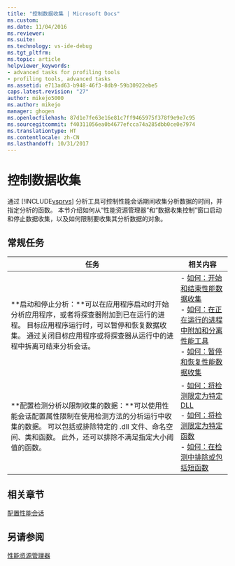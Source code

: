 ```yaml
---
title: "控制数据收集 | Microsoft Docs"
ms.custom: 
ms.date: 11/04/2016
ms.reviewer: 
ms.suite: 
ms.technology: vs-ide-debug
ms.tgt_pltfrm: 
ms.topic: article
helpviewer_keywords:
- advanced tasks for profiling tools
- profiling tools, advanced tasks
ms.assetid: e713ad63-b948-46f3-8db9-59b30922ebe5
caps.latest.revision: "27"
author: mikejo5000
ms.author: mikejo
manager: ghogen
ms.openlocfilehash: 87d1e7fe63e16e81c7ff9465975f378f9e9e7c95
ms.sourcegitcommit: f40311056ea0b4677efcca74a285dbb0ce0e7974
ms.translationtype: HT
ms.contentlocale: zh-CN
ms.lasthandoff: 10/31/2017
---
```

# <a name="controlling-data-collection"></a>控制数据收集
通过 [!INCLUDE[vsprvs](../code-quality/includes/vsprvs_md.md)] 分析工具可控制性能会话期间收集分析数据的时间，并指定分析的函数。 本节介绍如何从“性能资源管理器”和“数据收集控制”窗口启动和停止数据收集，以及如何限制要收集其分析数据的对象。  
  
## <a name="common-tasks"></a>常规任务  
  
|任务|相关内容|  
|----------|---------------------|  
|**启动和停止分析：**可以在应用程序启动时开始分析应用程序，或者将探查器附加到已在运行的进程。 目标应用程序运行时，可以暂停和恢复数据收集。 通过关闭目标应用程序或将探查器从运行中的进程中拆离可结束分析会话。|-   [如何：开始和结束性能数据收集](../profiling/how-to-start-and-end-performance-data-collection.md)<br />-   [如何：在正在运行的进程中附加和分离性能工具](../profiling/how-to-attach-and-detach-performance-tools-to-running-processes.md)<br />-   [如何：暂停和恢复性能数据收集](../profiling/how-to-pause-and-resume-performance-data-collection.md)|  
|**配置检测分析以限制收集的数据：**可以使用性能会话配置属性限制在使用检测方法的分析运行中收集的数据。 可以包括或排除特定的 .dll 文件、命名空间、类和函数。 此外，还可以排除不满足指定大小阈值的函数。|-   [如何：将检测限定为特定 DLL](../profiling/how-to-limit-instrumentation-to-specific-dlls.md)<br />-   [如何：将检测限定为特定函数](../profiling/how-to-limit-instrumentation-to-specific-functions.md)<br />-   [如何：在检测中排除或包括短函数](../profiling/how-to-exclude-or-include-short-functions-from-instrumentation.md)|  
  
## <a name="related-sections"></a>相关章节  
 [配置性能会话](../profiling/configuring-performance-sessions.md)  
  
## <a name="see-also"></a>另请参阅  
 [性能资源管理器](../profiling/performance-explorer.md)
